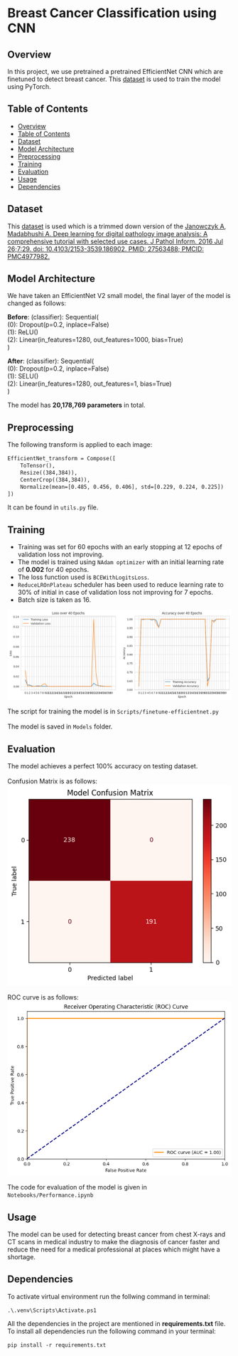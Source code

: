 # Breast Cancer Classification using CNN

## Overview

In this project, we use pretrained a pretrained EfficientNet CNN which are finetuned to detect breast cancer. This [dataset](https://www.kaggle.com/datasets/alovestocode/breast-histopathology-images-modified) is used to train the model using PyTorch.

## Table of Contents
+ [Overview](#overview)
+ [Table of Contents](#table-of-contents)
+ [Dataset](#dataset)
+ [Model Architecture](#model-architecture)
+ [Preprocessing](#preprocessing)
+ [Training](#training)
+ [Evaluation](#evaluation)
+ [Usage](#usage)
+ [Dependencies](#dependencies)

## Dataset

This [dataset](https://www.kaggle.com/datasets/alovestocode/breast-histopathology-images-modified) is used which is a trimmed down version of the [Janowczyk A, Madabhushi A. Deep learning for digital pathology image analysis: A comprehensive tutorial with selected use cases. J Pathol Inform. 2016 Jul 26;7:29. doi: 10.4103/2153-3539.186902. PMID: 27563488; PMCID: PMC4977982.](https://pubmed.ncbi.nlm.nih.gov/27563488/)

## Model Architecture

We have taken an EfficientNet V2 small model, the final layer of the model is changed as follows:

**Before**: (classifier): Sequential(<br>
    (0): Dropout(p=0.2, inplace=False)<br>
    (1): ReLU()<br>
    (2): Linear(in_features=1280, out_features=1000, bias=True)<br>
)

**After**: (classifier): Sequential(<br>
    (0): Dropout(p=0.2, inplace=False)<br>
    (1): SELU()<br>
    (2): Linear(in_features=1280, out_features=1, bias=True)<br>
)

The model has **20,178,769 parameters** in total.

## Preprocessing

The following transform is applied to each image:
```
EfficientNet_transform = Compose([
    ToTensor(),
    Resize((384,384)),
    CenterCrop((384,384)),
    Normalize(mean=[0.485, 0.456, 0.406], std=[0.229, 0.224, 0.225])
])
```

It can be found in `utils.py` file.

## Training

- Training was set for 60 epochs with an early stopping at 12 epochs of validation loss not improving.
- The model is trained using `NAdam optimizer` with an initial learning rate of **0.002** for 40 epochs.
- The loss function used is `BCEWithLogitsLoss`.
- `ReduceLROnPlateau` scheduler has been used to reduce learning rate to 30% of initial in case of validation loss not improving for 7 epochs.
- Batch size is taken as 16.

![Alt text](Data/Performance/Training.png)

The script for training the model is in `Scripts/finetune-efficientnet.py`
<br><br>
The model is saved in `Models` folder.

## Evaluation

The model achieves a perfect 100% accuracy on testing dataset.
<br><br>
Confusion Matrix is as follows:
<br>
![Alt text](Data/Performance/confusion_matrix.png)

ROC curve is as follows:
![Alt text](Data/Performance/roc_curve.png)

The code for evaluation of the model is given in `Notebooks/Performance.ipynb`

## Usage

The model can be used for detecting breast cancer from chest X-rays and CT scans in medical industry to make the diagnosis of cancer faster and reduce the need for a medical professional at places which might have a shortage.

## Dependencies

To activate virtual environment run the follwing command in terminal:

```
.\.venv\Scripts\Activate.ps1
```

All the dependencies in the project are mentioned in __requirements.txt__ file. To install all dependencies run the following command in your terminal:<br>
```
pip install -r requirements.txt
```